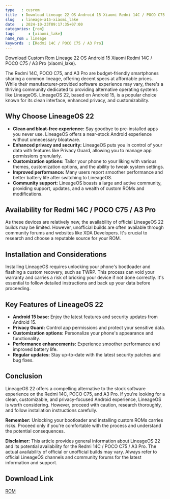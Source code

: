 ```yaml
---
type   : cusrom
title  : Download Lineage 22 OS Android 15 Xiaomi Redmi 14C / POCO C75 / A3 Pro
slug   : lineage-a15-xiaomi_lake
date   : 2024-10-23T09:17:35+07:00
categories: [rom]
tags      : [xiaomi_lake]
name_rom : lineage
keywords  : [Redmi 14C / POCO C75 / A3 Pro]
---
```


Download Custom Rom Lineage 22 OS Android 15 Xiaomi Redmi 14C / POCO C75 / A3 Pro (xiaomi_lake).

The Redmi 14C, POCO C75, and A3 Pro are budget-friendly smartphones sharing a common lineage, offering decent specs at affordable prices.  While their manufacturer-provided software experience may vary, there's a thriving community dedicated to providing alternative operating systems like LineageOS. LineageOS 22, based on Android 15, is a popular choice known for its clean interface, enhanced privacy, and customizability.

## Why Choose LineageOS 22

* **Clean and bloat-free experience:** Say goodbye to pre-installed apps you never use. LineageOS offers a near-stock Android experience without unnecessary bloatware.
* **Enhanced privacy and security:** LineageOS puts you in control of your data with features like Privacy Guard, allowing you to manage app permissions granularly.
* **Customization options:** Tailor your phone to your liking with various themes, customization options, and the ability to tweak system settings.
* **Improved performance:** Many users report smoother performance and better battery life after switching to LineageOS.
* **Community support:** LineageOS boasts a large and active community, providing support, updates, and a wealth of custom ROMs and modifications.

## Availability for Redmi 14C / POCO C75 / A3 Pro

As these devices are relatively new, the availability of official LineageOS 22 builds may be limited. However, unofficial builds are often available through community forums and websites like XDA Developers. It's crucial to research and choose a reputable source for your ROM.

## Installation and Considerations

Installing LineageOS requires unlocking your phone's bootloader and flashing a custom recovery, such as TWRP. This process can void your warranty and carries a risk of bricking your device if not done correctly. It's essential to follow detailed instructions and back up your data before proceeding.

## Key Features of LineageOS 22

* **Android 15 base:** Enjoy the latest features and security updates from Android 15.
* **Privacy Guard:** Control app permissions and protect your sensitive data.
* **Customization options:** Personalize your phone's appearance and functionality.
* **Performance enhancements:** Experience smoother performance and improved battery life.
* **Regular updates:** Stay up-to-date with the latest security patches and bug fixes.

## Conclusion

LineageOS 22 offers a compelling alternative to the stock software experience on the Redmi 14C, POCO C75, and A3 Pro. If you're looking for a clean, customizable, and privacy-focused Android experience, LineageOS is worth considering. However, proceed with caution, research thoroughly, and follow installation instructions carefully.

**Remember:** Unlocking your bootloader and installing custom ROMs carries risks. Proceed only if you're comfortable with the process and understand the potential consequences.

**Disclaimer:** This article provides general information about LineageOS 22 and its potential availability for the Redmi 14C / POCO C75 / A3 Pro. The actual availability of official or unofficial builds may vary. Always refer to official LineageOS channels and community forums for the latest information and support.


## Download Link
[ROM](/)

